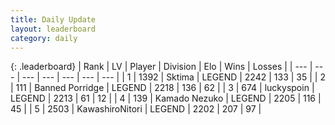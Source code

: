 ```yaml
---
title: Daily Update
layout: leaderboard
category: daily
---
```


{: .leaderboard}
| Rank | LV | Player | Division | Elo | Wins | Losses |
| --- | --- | --- | --- | --- | --- | --- |
| <span data-change="4">1</span> | 1392 | <span title="ID: 353063">Sktima</span> | LEGEND | <span data-change="44">2242</span> | <span data-change="9">133</span> | <span data-change="1">35</span> |
| <span data-change="4">2</span> | 111 | <span title="ID: 659170">Banned Porridge</span> | LEGEND | <span data-change="25">2218</span> | <span data-change="6">136</span> | <span data-change="1">62</span> |
| <span data-change="0">3</span> | 674 | <span title="ID: 512212">luckyspoin</span> | LEGEND | <span data-change="0">2213</span> | <span data-change="0">61</span> | <span data-change="0">12</span> |
| <span data-change="-2">4</span> | 139 | <span title="ID: 665001">Kamado Nezuko</span> | LEGEND | <span data-change="-10">2205</span> | <span data-change="1">116</span> | <span data-change="1">45</span> |
| <span data-change="17">5</span> | 2503 | <span title="ID: 164871">KawashiroNitori</span> | LEGEND | <span data-change="111">2202</span> | <span data-change="37">207</span> | <span data-change="8">97</span> |